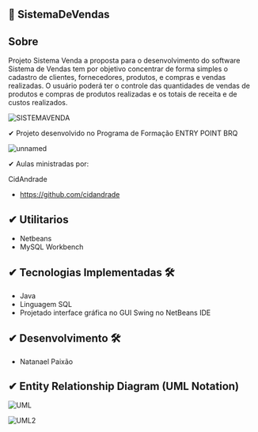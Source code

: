## 📍 SistemaDeVendas

## Sobre

Projeto Sistema Venda a proposta para o desenvolvimento do software Sistema de Vendas tem por objetivo concentrar de forma simples o cadastro de clientes, fornecedores, produtos, e compras e vendas realizadas. O usuário poderá ter o controle das quantidades de vendas de produtos e compras de produtos realizadas e os totais de receita e de custos realizados.

![SISTEMAVENDA](https://user-images.githubusercontent.com/82888848/193088653-1c915d3c-ca8d-4df0-b348-e161a1b98bdc.jpg)



✔ Projeto desenvolvido no Programa de Formação ENTRY POINT BRQ

![unnamed](https://user-images.githubusercontent.com/82888848/191596328-e1273448-558c-4e59-8954-597b1bd762f9.png)

✔ Aulas ministradas por: 

CidAndrade
- https://github.com/cidandrade

## ✔ Utilitarios

- Netbeans
- MySQL Workbench

## ✔ Tecnologias Implementadas 🛠

- Java
- Linguagem SQL
- Projetado interface gráfica no GUI Swing no NetBeans IDE

## ✔ Desenvolvimento 🛠

- Natanael Paixão

## ✔ Entity Relationship Diagram (UML Notation)


![UML](https://user-images.githubusercontent.com/82888848/193087483-e269b02a-be25-4f39-8ff7-425b0e336d8e.jpg)



![UML2](https://user-images.githubusercontent.com/82888848/193087469-484679fa-dc8a-422b-a160-8b9c99961bfc.jpg)




